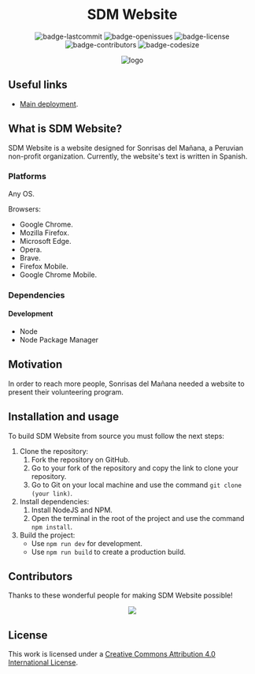 <h1 align="center">SDM Website</h1>

<p align="center">
  <img alt="badge-lastcommit" src="https://img.shields.io/github/last-commit/GaryStriving/SDM-Website?style=for-the-badge">
  <img alt="badge-openissues" src="https://img.shields.io/github/issues-raw/GaryStriving/SDM-Website?style=for-the-badge">
  <img alt="badge-license" src="https://img.shields.io/github/license/GaryStriving/SDM-Website?style=for-the-badge">
  <img alt="badge-contributors" src="https://img.shields.io/github/contributors/GaryStriving/SDM-Website?style=for-the-badge">
  <img alt="badge-codesize" src="https://img.shields.io/github/languages/code-size/GaryStriving/SDM-Website?style=for-the-badge">
</p>


<p align="center">
  <img alt="logo" src="https://user-images.githubusercontent.com/46727048/166130567-3a81ec7a-540c-4815-8d52-ea3ba38acc02.png" />
</p>

## Useful links
- [Main deployment](https://sonrisasdelmanana.org.pe/).

## What is SDM Website?
SDM Website is a website designed for Sonrisas del Mañana, a Peruvian non-profit organization. Currently, the website's text is written in Spanish.

### Platforms
Any OS.

Browsers:
- Google Chrome.
- Mozilla Firefox.
- Microsoft Edge.
- Opera.
- Brave.
- Firefox Mobile.
- Google Chrome Mobile.

### Dependencies
#### Development
- Node
- Node Package Manager

## Motivation
In order to reach more people, Sonrisas del Mañana needed a website to present their volunteering program.

## Installation and usage
To build SDM Website from source you must follow the next steps:
1. Clone the repository:
     1. Fork the repository on GitHub.
     2. Go to your fork of the repository and copy the link to clone your repository.
     3. Go to Git on your local machine and use the command `git clone (your link)`.
2. Install dependencies:
     1. Install NodeJS and NPM.
     2. Open the terminal in the root of the project and use the command `npm install`.
3. Build the project:
     - Use `npm run dev` for development.
     - Use `npm run build` to create a production build.


## Contributors
Thanks to these wonderful people for making SDM Website possible!

<p align="center"><a href="https://github.com/GaryStriving/SDM-Website/graphs/contributors"><img src="https://contrib.rocks/image?repo=GaryStriving/SDM-Website" /></a></p>

## License
This work is licensed under a [Creative Commons Attribution 4.0 International License](https://github.com/GaryHilares/SDM-Website/blob/main/LICENSE).
